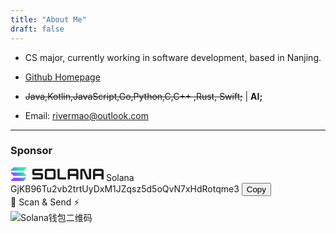 ```yaml
---
title: "About Me"
draft: false
---
```


- CS major, currently working in software development, based in Nanjing.
- [Github Homepage](https://github.com/vaspike)
- ~~Java,Kotlin,JavaScript,Go,Python,C,C++ ,Rust, Swift;~~   | **AI;**

- Email: [rivermao@outlook.com](mailto:rivermao@outlook.com)

---

<div class="solana-tip-container">
  <div class="solana-header">
    <h3 class="solana-title">Sponsor</h3>
  </div>
  
  <div class="wallet-section">
  <svg xmlns="http://www.w3.org/2000/svg" width="149" height="22" fill="none" style="color:var(--body-text)"><mask id="kw92m5ht" width="149" height="23" x="0" y="0" maskUnits="userSpaceOnUse" style="mask-type:luminance"><path fill="#fff" d="M0 0h149v22.142H0z"></path></mask><g mask="url(#kw92m5ht)"><path fill="url(#pn47x3vj)" d="m25.033 17.458-4.087 4.382a.95.95 0 0 1-.692.302H.879a.476.476 0 0 1-.348-.798l4.082-4.382a.95.95 0 0 1 .692-.302H24.68a.473.473 0 0 1 .353.798m-4.087-8.827a.96.96 0 0 0-.692-.302H.879a.475.475 0 0 0-.348.798l4.082 4.385a.96.96 0 0 0 .692.302H24.68a.476.476 0 0 0 .346-.798zM.879 5.483h19.375a.95.95 0 0 0 .692-.302L25.033.798a.475.475 0 0 0-.09-.724A.47.47 0 0 0 24.68 0H5.305a.95.95 0 0 0-.692.302L.531 4.685a.475.475 0 0 0 .348.798"></path><path fill="currentColor" d="M48.653 9.365H38.288V5.95h13.06V2.538H38.252a3.407 3.407 0 0 0-3.425 3.388v3.46a3.406 3.406 0 0 0 3.425 3.392h10.38v3.414H35.075v3.413h13.578a3.41 3.41 0 0 0 3.425-3.388v-3.46a3.406 3.406 0 0 0-3.425-3.392m20.08-6.827H58.33a3.407 3.407 0 0 0-3.434 3.388v10.291a3.405 3.405 0 0 0 3.434 3.389h10.405a3.407 3.407 0 0 0 3.425-3.389V5.926a3.4 3.4 0 0 0-2.12-3.136 3.4 3.4 0 0 0-1.305-.252Zm-.025 13.654H58.354V5.952h10.35zm36.468-13.654H95.028a3.407 3.407 0 0 0-3.425 3.388v13.68h3.46v-5.607h10.102v5.607h3.46V5.926a3.41 3.41 0 0 0-2.136-3.143 3.4 3.4 0 0 0-1.313-.246Zm-.025 8.047H95.049V5.951h10.102zm40.424-8.047h-10.149a3.406 3.406 0 0 0-3.425 3.388v13.68h3.46v-5.607h10.079v5.607H149V5.926a3.42 3.42 0 0 0-1.011-2.403 3.4 3.4 0 0 0-2.414-.985m-.035 8.047h-10.102V5.951h10.102zm-20.066 5.607h-1.384l-4.948-12.224a2.27 2.27 0 0 0-2.113-1.43h-3.07a2.27 2.27 0 0 0-2.283 2.26v14.808h3.46V5.95h1.384l4.945 12.225a2.285 2.285 0 0 0 2.122 1.42h3.07a2.27 2.27 0 0 0 2.283-2.26V2.538h-3.466zm-46.8-13.654h-3.46v13.68a3.405 3.405 0 0 0 3.438 3.388H89.03v-3.414H78.675z"></path></g><defs><linearGradient id="pn47x3vj" x1="2.494" x2="22.809" y1="22.671" y2="-0.233" gradientUnits="userSpaceOnUse"><stop offset="0.08" stop-color="#9945FF"></stop><stop offset="0.3" stop-color="#8752F3"></stop><stop offset="0.5" stop-color="#5497D5"></stop><stop offset="0.6" stop-color="#43B4CA"></stop><stop offset="0.72" stop-color="#28E0B9"></stop><stop offset="0.97" stop-color="#19FB9B"></stop></linearGradient></defs></svg>
    <label class="wallet-label">Solana</label>
    <div class="wallet-address">
      <span class="wallet-text" id="walletAddress">GjKB96Tu2vb2trtUyDxM1JZqsz5d5oQvN7xHdRotqme3</span>
      <button class="copy-btn" onclick="copyWalletAddress()" id="copyBtn">Copy</button>
    </div>
  </div>
  
  
  <div class="qr-section">
    <div class="qr-header">
      <span class="qr-icon">📱</span>
      <span>Scan & Send</span>
      <span class="qr-icon">⚡</span>
    </div>
    <div class="qr-code">
      <div class="qr-decorations">
      </div>
      <img src="https://api.qrserver.com/v1/create-qr-code/?size=160x160&data=GjKB96Tu2vb2trtUyDxM1JZqsz5d5oQvN7xHdRotqme3" alt="Solana钱包二维码" />
    </div>
  </div>
  

</div>

<script>
// 复制钱包地址功能
function copyWalletAddress() {
  const walletAddress = document.getElementById('walletAddress').textContent;
  const copyBtn = document.getElementById('copyBtn');
  
  navigator.clipboard.writeText(walletAddress).then(function() {
    copyBtn.textContent = 'Copied!';
    copyBtn.style.background = 'linear-gradient(45deg, #14f195, #9945ff)';
    
    setTimeout(function() {
      copyBtn.textContent = 'Copy';
      copyBtn.style.background = 'linear-gradient(45deg, #9945ff, #14f195)';
    }, 2000);
  }).catch(function(err) {
    console.error('复制失败: ', err);
    // 兼容性处理
    const textArea = document.createElement('textarea');
    textArea.value = walletAddress;
    document.body.appendChild(textArea);
    textArea.select();
    document.execCommand('copy');
    document.body.removeChild(textArea);
    
    copyBtn.textContent = '已复制!';
    setTimeout(function() {
      copyBtn.textContent = '复制';
    }, 2000);
  });
}


// 添加一些交互动画
document.addEventListener('DOMContentLoaded', function() {
  const container = document.querySelector('.solana-tip-container');
  if (container) {
    // 添加鼠标进入效果
    container.addEventListener('mouseenter', function() {
      this.style.background = 'linear-gradient(135deg, #f1f5f9 0%, #e2e8f0 50%, #cbd5e1 100%)';
    });
    
    container.addEventListener('mouseleave', function() {
      this.style.background = 'linear-gradient(135deg, #f8fafc 0%, #e2e8f0 50%, #cbd5e1 100%)';
    });
  }
});
</script>
